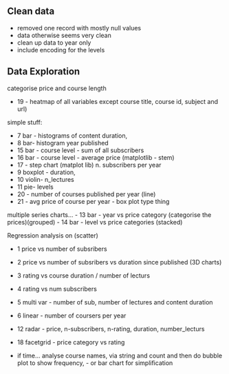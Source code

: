 ## Clean data
- removed one record with mostly null values
- data otherwise seems very clean
- clean up data to year only
- include encoding for the levels
## Data Exploration

categorise price and course length

- 19 - heatmap of all variables except course title, course id, subject and url)

simple stuff:
  - 7 bar - histograms of content duration,
  - 8 bar- histogram year published
  - 15 bar - course level - sum of all subscribers
  - 16 bar - course level - average price (matplotlib - stem)
  - 17 - step chart (matplot lib) n. subscribers per year
  - 9 boxplot - duration,
  - 10 violin- n_lectures
  - 11 pie- levels 
  - 20 - number of courses published per year (line)
  - 21 - avg price of course per year - box plot type thing
  
 multiple series charts... 
    - 13 bar - year vs price category (categorise the prices)(grouped)
    - 14 bar - level vs price categories (stacked)

Regression analysis on (scatter)
  - 1 price vs number of subsribers 
  - 2 price vs number of subsribers vs duration since published (3D charts)
  - 3 rating vs course duration / number of lecturs
  - 4 rating vs num subscribers
  - 5 multi var - number of sub, number of lectures and content duration
  - 6 linear - number of coursers per year
  - 12 radar - price, n-subscribers, n-rating, duration, number_lecturs
  - 18 facetgrid - price category vs rating
 
   
  
   
  - if time... analyse course names, via string and count and then do bubble plot to show frequency, - or bar chart for simplification
